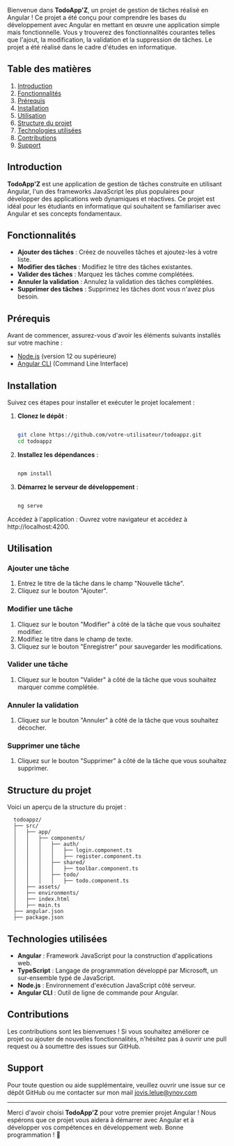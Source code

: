 Bienvenue dans **TodoApp'Z**, un projet de gestion de tâches réalisé en Angular ! Ce projet a été conçu pour comprendre les bases du développement avec Angular en mettant en œuvre une application simple mais fonctionnelle. Vous y trouverez des fonctionnalités courantes telles que l'ajout, la modification, la validation et la suppression de tâches. Le projet a été réalisé dans le cadre d'études en informatique.

## Table des matières

1. [Introduction](#introduction)
2. [Fonctionnalités](#fonctionnalités)
3. [Prérequis](#prérequis)
4. [Installation](#installation)
5. [Utilisation](#utilisation)
6. [Structure du projet](#structure-du-projet)
7. [Technologies utilisées](#technologies-utilisées)
8. [Contributions](#contributions)
9. [Support](#support)

## Introduction

**TodoApp'Z** est une application de gestion de tâches construite en utilisant Angular, l'un des frameworks JavaScript les plus populaires pour développer des applications web dynamiques et réactives. Ce projet est idéal pour les étudiants en informatique qui souhaitent se familiariser avec Angular et ses concepts fondamentaux.

## Fonctionnalités

- **Ajouter des tâches** : Créez de nouvelles tâches et ajoutez-les à votre liste.
- **Modifier des tâches** : Modifiez le titre des tâches existantes.
- **Valider des tâches** : Marquez les tâches comme complétées.
- **Annuler la validation** : Annulez la validation des tâches complétées.
- **Supprimer des tâches** : Supprimez les tâches dont vous n'avez plus besoin.

## Prérequis

Avant de commencer, assurez-vous d'avoir les éléments suivants installés sur votre machine :

- [Node.js](https://nodejs.org/) (version 12 ou supérieure)
- [Angular CLI](https://angular.io/cli) (Command Line Interface)

## Installation

Suivez ces étapes pour installer et exécuter le projet localement :

1. **Clonez le dépôt** :
   ```bash
   
   git clone https://github.com/votre-utilisateur/todoappz.git
   cd todoappz
   
2. **Installez les dépendances** :
    ```bash
    
    npm install

3. **Démarrez le serveur de développement** :
    ```bash
    
    ng serve

Accédez à l'application :
Ouvrez votre navigateur et accédez à http://localhost:4200.

## Utilisation

### Ajouter une tâche

1. Entrez le titre de la tâche dans le champ "Nouvelle tâche".
2. Cliquez sur le bouton "Ajouter".

### Modifier une tâche

1. Cliquez sur le bouton "Modifier" à côté de la tâche que vous souhaitez modifier.
2. Modifiez le titre dans le champ de texte.
3. Cliquez sur le bouton "Enregistrer" pour sauvegarder les modifications.

### Valider une tâche

1. Cliquez sur le bouton "Valider" à côté de la tâche que vous souhaitez marquer comme complétée.

### Annuler la validation

1. Cliquez sur le bouton "Annuler" à côté de la tâche que vous souhaitez décocher.

### Supprimer une tâche

1. Cliquez sur le bouton "Supprimer" à côté de la tâche que vous souhaitez supprimer.

## Structure du projet

Voici un aperçu de la structure du projet :

      todoappz/
      ├── src/
      │   ├── app/
      │   │   ├── components/
      │   │   │   ├── auth/
      │   │   │   │   ├── login.component.ts
      │   │   │   │   ├── register.component.ts
      │   │   │   ├── shared/
      │   │   │   │   ├── toolbar.component.ts
      │   │   │   ├── todo/
      │   │   │   │   ├── todo.component.ts
      │   ├── assets/
      │   ├── environments/
      │   ├── index.html
      │   ├── main.ts
      ├── angular.json
      ├── package.json

## Technologies utilisées

- **Angular** : Framework JavaScript pour la construction d'applications web.
- **TypeScript** : Langage de programmation développé par Microsoft, un sur-ensemble typé de JavaScript.
- **Node.js** : Environnement d'exécution JavaScript côté serveur.
- **Angular CLI** : Outil de ligne de commande pour Angular.

## Contributions

Les contributions sont les bienvenues ! Si vous souhaitez améliorer ce projet ou ajouter de nouvelles fonctionnalités, n'hésitez pas à ouvrir une pull request ou à soumettre des issues sur GitHub.

## Support

Pour toute question ou aide supplémentaire, veuillez ouvrir une issue sur ce dépôt GitHub ou me contacter sur mon mail jovis.lelue@ynov.com

---

Merci d'avoir choisi **TodoApp'Z** pour votre premier projet Angular ! Nous espérons que ce projet vous aidera à démarrer avec Angular et à développer vos compétences en développement web. Bonne programmation ! 🚀
